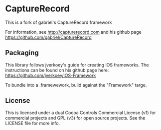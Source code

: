CaptureRecord
===============

This is a fork of gabriel's CaptureRecord framework

For information, see http://capturerecord.com and his github page https://github.com/gabriel/CaptureRecord


Packaging
-------

This library follows jverkoey's guide for creating iOS frameworks. The instructions can be found on his github page here: https://github.com/jverkoey/iOS-Framework

To bundle into a .framewework, build against the "Framework" targe.


License
-------

This is licensed under a dual Cocoa Controls Commercial License (v1) for commercial projects and GPL (v3) for open source projects.
See the LICENSE file for more info.